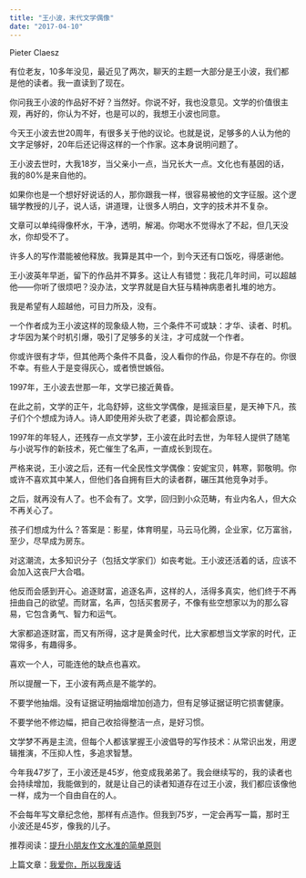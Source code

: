```yaml
---
title: "王小波，末代文学偶像"
date: "2017-04-10"
---
```


Pieter Claesz

有位老友，10多年没见，最近见了两次，聊天的主题一大部分是王小波，我们都是他的读者。我一直读到了现在。

你问我王小波的作品好不好？当然好。你说不好，我也没意见。文学的价值很主观，再好的，你认为不好，也是可以的，我想王小波也同意。

今天王小波去世20周年，有很多关于他的议论。也就是说，足够多的人认为他的文字足够好，20年后还记得这样的一个作家。这本身说明问题了。

王小波去世时，大我18岁，当父亲小一点，当兄长大一点。文化也有基因的话，我的80%是来自他的。

如果你也是一个想好好说话的人，那你跟我一样，很容易被他的文字征服。这个逻辑学教授的儿子，说人话，讲道理，让很多人明白，文字的技术并不复杂。

文章可以单纯得像杯水，干净，透明，解渴。你喝水不觉得水了不起，但几天没水，你却受不了。

许多人的写作潜能被他释放。我算是其中一个，到今天还有口饭吃，得感谢他。

王小波英年早逝，留下的作品并不算多。这让人有错觉：我花几年时间，可以超越他——你听了很烦吧？没办法，文学界就是自大狂与精神病患者扎堆的地方。

我是希望有人超越他，可目力所及，没有。

一个作者成为王小波这样的现象级人物，三个条件不可或缺：才华、读者、时机。才华因为某个时机引爆，吸引了足够多的关注，才可成就一个作者。

你或许很有才华，但其他两个条件不具备，没人看你的作品，你是不存在的。你很不幸。有些人于是变得灰心，或者愤世嫉俗。

1997年，王小波去世那一年，文学已接近黄昏。  

在此之前，文学的正午，北岛舒婷，这些文学偶像，是摇滚巨星，是天神下凡，孩子们个个想成为诗人。诗人即使用斧头砍了老婆，舆论都会原谅。

1997年的年轻人，还残存一点文学梦，王小波在此时去世，为年轻人提供了随笔与小说写作的新技术，死亡催生了名声，一直成长到现在。

严格来说，王小波之后，还有一代全民性文学偶像：安妮宝贝，韩寒，郭敬明。你或许不喜欢其中某人，但他们各自拥有巨大的读者群，碾压其他竞争对手。

之后，就再没有人了。也不会有了。文学，回归到小众范畴，有业内名人，但大众不再关心了。  

孩子们想成为什么？答案是：影星，体育明星，马云马化腾，企业家，亿万富翁，至少，尽早成为房东。

对这潮流，太多知识分子（包括文学家们）如丧考妣。王小波还活着的话，应该不会加入这丧尸大合唱。

他反而会感到开心。追逐财富，追逐名声，这样的人，活得多真实，他们终于不再扭曲自己的欲望。而财富，名声，包括买套房子，不像有些空想家以为的那么容易，它包含勇气、智力和运气。

大家都追逐财富，而又有所得，这才是黄金时代，比大家都想当文学家的时代，正常得多，有趣得多。

喜欢一个人，可能连他的缺点也喜欢。

所以提醒一下，王小波有两点是不能学的。

不要学他抽烟。没有证据证明抽烟增加创造力，但有足够证据证明它损害健康。

不要学他不修边幅，把自己收拾得整洁一点，是好习惯。

文学梦不再是主流，但每个人都该掌握王小波倡导的写作技术：从常识出发，用逻辑推演，不压抑人性，多追求智慧。

今年我47岁了，王小波还是45岁，他变成我弟弟了。我会继续写的，我的读者也会持续增加，我能做到的，就是让自己的读者知道存在过王小波，我们都应该像他一样，成为一个自由自在的人。

不会每年写文章纪念他，那样有点造作。但我到75岁，一定会再写一篇，那时王小波还是45岁，像我的儿子。

推荐阅读：[提升小朋友作文水准的简单原则](http://mp.weixin.qq.com/s?__biz=MjM5NDU0Mjk2MQ==&mid=2651622898&idx=1&sn=ea2ced214c6073e8e8ac527701154904&chksm=bd7e09ec8a0980fa482778777c80276e779fd748d70a22015233ce70db82fa78ba080160e1fd&scene=21#wechat_redirect)  

上篇文章：[我爱你，所以我废话](http://mp.weixin.qq.com/s?__biz=MjM5NDU0Mjk2MQ==&mid=2651622934&idx=1&sn=03541112f69bd4debb9931f79029bd17&chksm=bd7e0a088a09831e4a5e6851f9e3e606818a342a69547dbb4228482ba7de46ff89ecb3aa490a&scene=21#wechat_redirect)
